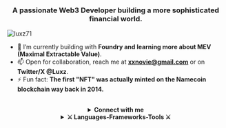 <h3 align="center">A passionate Web3 Developer building a more sophisticated financial world.</h3>

<p align="left"> <img src="https://komarev.com/ghpvc/?username=luxz71&label=Profile%20views&color=0e75b6&style=flat" alt="luxz71" /> </p>

- 🌱 I’m currently building with **Foundry and learning more about MEV (Maximal Extractable Value)**.
- 📫 Open for collaboration, reach me at **xxnovie@gmail.com** or on **Twitter/X @Luxz**.
- ⚡ Fun fact: **The first "NFT" was actually minted on the Namecoin blockchain way back in 2014.**

<br>

<details align="center">
  <summary><b>Connect with me</b></summary>
  <br>
  <p align="center">
    <a href="mailto:xxnovie@gmail.com">
      <img src="https://img.shields.io/badge/Gmail-333333?style=for-the-badge&logo=gmail&logoColor=red" />
    </a>
    <a href="https://linkedin.com/in/lxxz71" target="blank">
      <img src="https://img.shields.io/badge/LinkedIn-0077B5?style=for-the-badge&logo=linkedin&logoColor=white" target="blank" />
    </a>
    <a href="https://github.com/luxz71" target="blank">
      <img src="https://img.shields.io/badge/Portfolio-FF5722?style=for-the-badge&logo=todoist&logoColor=white" target="_blank" />
    </a>
    <a href="https://discord.gg/uPjWEQvD" target="blank">
      <img src="https://img.shields.io/badge/Discord-7289DA?style=for-the-badge&logo=discord&logoColor=white" target="blank" />
    </a>
  </p>
</details>

<details align="center">
  <summary><b>⚔️ Languages-Frameworks-Tools ⚔️</b></summary>
  <br>
  <div align="center">
    <img src="https://skillicons.dev/icons?i=react,bootstrap,html,css,vscode,figma,tailwind,git" />
    <img src="https://skillicons.dev/icons?i=nodejs,solidity,python,javascript,cpp,php,rust,hibernate,golang,arch" /><br>
  </div>
</details>
